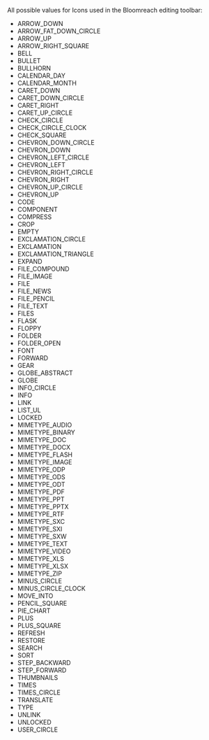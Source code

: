 All possible values for Icons used in the Bloomreach editing toolbar:


* ARROW_DOWN
* ARROW_FAT_DOWN_CIRCLE
* ARROW_UP
* ARROW_RIGHT_SQUARE
* BELL
* BULLET
* BULLHORN
* CALENDAR_DAY
* CALENDAR_MONTH
* CARET_DOWN
* CARET_DOWN_CIRCLE
* CARET_RIGHT
* CARET_UP_CIRCLE
* CHECK_CIRCLE
* CHECK_CIRCLE_CLOCK
* CHECK_SQUARE
* CHEVRON_DOWN_CIRCLE
* CHEVRON_DOWN
* CHEVRON_LEFT_CIRCLE
* CHEVRON_LEFT
* CHEVRON_RIGHT_CIRCLE
* CHEVRON_RIGHT
* CHEVRON_UP_CIRCLE
* CHEVRON_UP
* CODE
* COMPONENT
* COMPRESS
* CROP
* EMPTY
* EXCLAMATION_CIRCLE
* EXCLAMATION
* EXCLAMATION_TRIANGLE
* EXPAND
* FILE_COMPOUND
* FILE_IMAGE
* FILE
* FILE_NEWS
* FILE_PENCIL
* FILE_TEXT
* FILES
* FLASK
* FLOPPY
* FOLDER
* FOLDER_OPEN
* FONT
* FORWARD
* GEAR
* GLOBE_ABSTRACT
* GLOBE
* INFO_CIRCLE
* INFO
* LINK
* LIST_UL
* LOCKED
* MIMETYPE_AUDIO
* MIMETYPE_BINARY
* MIMETYPE_DOC
* MIMETYPE_DOCX
* MIMETYPE_FLASH
* MIMETYPE_IMAGE
* MIMETYPE_ODP
* MIMETYPE_ODS
* MIMETYPE_ODT
* MIMETYPE_PDF
* MIMETYPE_PPT
* MIMETYPE_PPTX
* MIMETYPE_RTF
* MIMETYPE_SXC
* MIMETYPE_SXI
* MIMETYPE_SXW
* MIMETYPE_TEXT
* MIMETYPE_VIDEO
* MIMETYPE_XLS
* MIMETYPE_XLSX
* MIMETYPE_ZIP
* MINUS_CIRCLE
* MINUS_CIRCLE_CLOCK
* MOVE_INTO
* PENCIL_SQUARE
* PIE_CHART
* PLUS
* PLUS_SQUARE
* REFRESH
* RESTORE
* SEARCH
* SORT
* STEP_BACKWARD
* STEP_FORWARD
* THUMBNAILS
* TIMES
* TIMES_CIRCLE
* TRANSLATE
* TYPE
* UNLINK
* UNLOCKED
* USER_CIRCLE